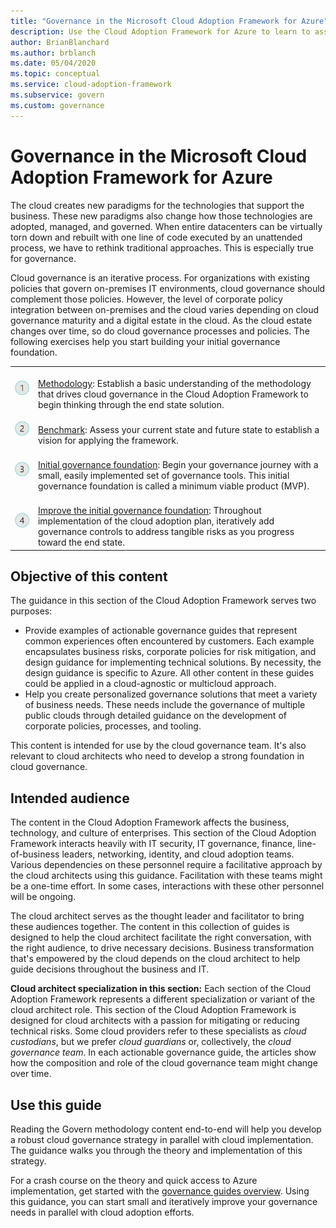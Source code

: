 ```yaml
---
title: "Governance in the Microsoft Cloud Adoption Framework for Azure"
description: Use the Cloud Adoption Framework for Azure to learn to assess existing policies, build an initial governance foundation, and iteratively add governance tools.
author: BrianBlanchard
ms.author: brblanch
ms.date: 05/04/2020
ms.topic: conceptual
ms.service: cloud-adoption-framework
ms.subservice: govern
ms.custom: governance
---
```


# Governance in the Microsoft Cloud Adoption Framework for Azure

The cloud creates new paradigms for the technologies that support the business. These new paradigms also change how those technologies are adopted, managed, and governed. When entire datacenters can be virtually torn down and rebuilt with one line of code executed by an unattended process, we have to rethink traditional approaches. This is especially true for governance.

Cloud governance is an iterative process. For organizations with existing policies that govern on-premises IT environments, cloud governance should complement those policies. However, the level of corporate policy integration between on-premises and the cloud varies depending on cloud governance maturity and a digital estate in the cloud. As the cloud estate changes over time, so do cloud governance processes and policies. The following exercises help you start building your initial governance foundation.

<!-- markdownlint-disable MD033 -->
<!-- docsTest:disable TODO -->

| | |
|---|---|
| ![1](../_images/icons/1.png)     | <br>[Methodology](./methodology.md): Establish a basic understanding of the methodology that drives cloud governance in the Cloud Adoption Framework to begin thinking through the end state solution.                                |
| ![2](../_images/icons/2.png)     | <br>[Benchmark](./benchmark.md): Assess your current state and future state to establish a vision for applying the framework.                                |
| ![3](../_images/icons/3.png)     | <br>[Initial governance foundation](./initial-foundation.md): Begin your governance journey with a small, easily implemented set of governance tools. This initial governance foundation is called a minimum viable product (MVP).                                |
| ![4](../_images/icons/4.png)      | <br>[Improve the initial governance foundation](./foundation-improvements.md): Throughout implementation of the cloud adoption plan, iteratively add governance controls to address tangible risks as you progress toward the end state.  |

## Objective of this content

The guidance in this section of the Cloud Adoption Framework serves two purposes:

- Provide examples of actionable governance guides that represent common experiences often encountered by customers. Each example encapsulates business risks, corporate policies for risk mitigation, and design guidance for implementing technical solutions. By necessity, the design guidance is specific to Azure. All other content in these guides could be applied in a cloud-agnostic or multicloud approach.
- Help you create personalized governance solutions that meet a variety of business needs. These needs include the governance of multiple public clouds through detailed guidance on the development of corporate policies, processes, and tooling.

This content is intended for use by the cloud governance team. It's also relevant to cloud architects who need to develop a strong foundation in cloud governance.

## Intended audience

The content in the Cloud Adoption Framework affects the business, technology, and culture of enterprises. This section of the Cloud Adoption Framework interacts heavily with IT security, IT governance, finance, line-of-business leaders, networking, identity, and cloud adoption teams. Various dependencies on these personnel require a facilitative approach by the cloud architects using this guidance. Facilitation with these teams might be a one-time effort. In some cases, interactions with these other personnel will be ongoing.

The cloud architect serves as the thought leader and facilitator to bring these audiences together. The content in this collection of guides is designed to help the cloud architect facilitate the right conversation, with the right audience, to drive necessary decisions. Business transformation that's empowered by the cloud depends on the cloud architect to help guide decisions throughout the business and IT.

**Cloud architect specialization in this section:** Each section of the Cloud Adoption Framework represents a different specialization or variant of the cloud architect role. This section of the Cloud Adoption Framework is designed for cloud architects with a passion for mitigating or reducing technical risks. Some cloud providers refer to these specialists as _cloud custodians_, but we prefer _cloud guardians_ or, collectively, the _cloud governance team_. In each actionable governance guide, the articles show how the composition and role of the cloud governance team might change over time.

## Use this guide

Reading the Govern methodology content end-to-end will help you develop a robust cloud governance strategy in parallel with cloud implementation. The guidance walks you through the theory and implementation of this strategy.

For a crash course on the theory and quick access to Azure implementation, get started with the [governance guides overview](./guides/index.md). Using this guidance, you can start small and iteratively improve your governance needs in parallel with cloud adoption efforts.
